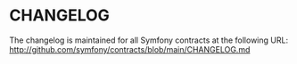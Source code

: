 CHANGELOG
=========

The changelog is maintained for all Symfony contracts at the following URL:
http://github.com/symfony/contracts/blob/main/CHANGELOG.md
